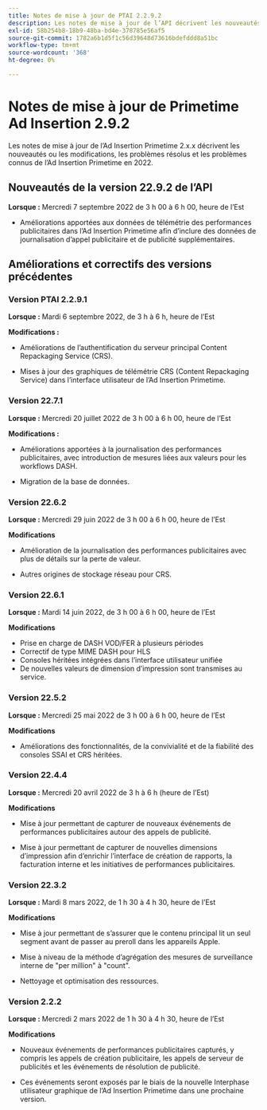 ```yaml
---
title: Notes de mise à jour de PTAI 2.2.9.2
description: Les notes de mise à jour de l’API décrivent les nouveautés ou les modifications, les problèmes résolus et connus de l’Ad Insertion Primetime en 2022.
exl-id: 58b254b8-18b9-48ba-bd4e-378785e56af5
source-git-commit: 1782a6b1d5f1c56d39648d73616bdefddd8a51bc
workflow-type: tm+mt
source-wordcount: '368'
ht-degree: 0%

---
```


# Notes de mise à jour de Primetime Ad Insertion 2.9.2

Les notes de mise à jour de l’Ad Insertion Primetime 2.x.x décrivent les nouveautés ou les modifications, les problèmes résolus et les problèmes connus de l’Ad Insertion Primetime en 2022.

## Nouveautés de la version 22.9.2 de l’API

**Lorsque :** Mercredi 7 septembre 2022 de 3 h 00 à 6 h 00, heure de l’Est

* Améliorations apportées aux données de télémétrie des performances publicitaires dans l’Ad Insertion Primetime afin d’inclure des données de journalisation d’appel publicitaire et de publicité supplémentaires.

## Améliorations et correctifs des versions précédentes

### Version PTAI 2.2.9.1

**Lorsque :** Mardi 6 septembre 2022, de 3 h à 6 h, heure de l’Est

**Modifications :**

* Améliorations de l’authentification du serveur principal Content Repackaging Service (CRS).

* Mises à jour des graphiques de télémétrie CRS (Content Repackaging Service) dans l’interface utilisateur de l’Ad Insertion Primetime.

### Version 22.7.1

**Lorsque :** Mercredi 20 juillet 2022 de 3 h 00 à 6 h 00, heure de l’Est

**Modifications :**

* Améliorations apportées à la journalisation des performances publicitaires, avec introduction de mesures liées aux valeurs pour les workflows DASH.

* Migration de la base de données.

### Version 22.6.2

**Lorsque :** Mercredi 29 juin 2022 de 3 h 00 à 6 h 00, heure de l’Est

**Modifications**

* Amélioration de la journalisation des performances publicitaires avec plus de détails sur la perte de valeur.

* Autres origines de stockage réseau pour CRS.

### Version 22.6.1

**Lorsque :** Mardi 14 juin 2022, de 3 h 00 à 6 h 00, heure de l’Est

**Modifications**

* Prise en charge de DASH VOD/FER à plusieurs périodes
* Correctif de type MIME DASH pour HLS
* Consoles héritées intégrées dans l’interface utilisateur unifiée
* De nouvelles valeurs de dimension d’impression sont transmises au service.

### Version 22.5.2

**Lorsque :** Mercredi 25 mai 2022 de 3 h 00 à 6 h 00, heure de l’Est

**Modifications**

* Améliorations des fonctionnalités, de la convivialité et de la fiabilité des consoles SSAI et CRS héritées.

### Version 22.4.4

**Lorsque :** Mercredi 20 avril 2022 de 3 h à 6 h (heure de l’Est)

**Modifications**

* Mise à jour permettant de capturer de nouveaux événements de performances publicitaires autour des appels de publicité.

* Mise à jour permettant de capturer de nouvelles dimensions d’impression afin d’enrichir l’interface de création de rapports, la facturation interne et les initiatives de performances publicitaires.

### Version 22.3.2

**Lorsque :** Mardi 8 mars 2022, de 1 h 30 à 4 h 30, heure de l’Est

**Modifications**

* Mise à jour permettant de s’assurer que le contenu principal lit un seul segment avant de passer au preroll dans les appareils Apple.

* Mise à niveau de la méthode d’agrégation des mesures de surveillance interne de &quot;per million&quot; à &quot;count&quot;.

* Nettoyage et optimisation des ressources.

### Version 2.2.2

**Lorsque :** Mercredi 2 mars 2022 de 1 h 30 à 4 h 30, heure de l’Est

**Modifications**

* Nouveaux événements de performances publicitaires capturés, y compris les appels de création publicitaire, les appels de serveur de publicités et les événements de résolution de publicité.

* Ces événements seront exposés par le biais de la nouvelle Interphase utilisateur graphique de l’Ad Insertion Primetime dans une prochaine version.
